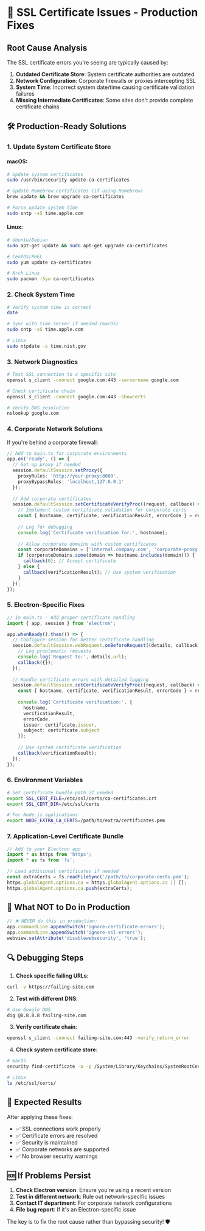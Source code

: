 # 🔐 SSL Certificate Issues - Production Fixes

## Root Cause Analysis
The SSL certificate errors you're seeing are typically caused by:

1. **Outdated Certificate Store**: System certificate authorities are outdated
2. **Network Configuration**: Corporate firewalls or proxies intercepting SSL
3. **System Time**: Incorrect system date/time causing certificate validation failures
4. **Missing Intermediate Certificates**: Some sites don't provide complete certificate chains

## 🛠️ Production-Ready Solutions

### 1. Update System Certificate Store

#### macOS:
```bash
# Update system certificates
sudo /usr/bin/security update-ca-certificates

# Update Homebrew certificates (if using Homebrew)
brew update && brew upgrade ca-certificates

# Force update system time
sudo sntp -sS time.apple.com
```

#### Linux:
```bash
# Ubuntu/Debian
sudo apt-get update && sudo apt-get upgrade ca-certificates

# CentOS/RHEL
sudo yum update ca-certificates

# Arch Linux
sudo pacman -Syu ca-certificates
```

### 2. Check System Time
```bash
# Verify system time is correct
date

# Sync with time server if needed (macOS)
sudo sntp -sS time.apple.com

# Linux
sudo ntpdate -s time.nist.gov
```

### 3. Network Diagnostics
```bash
# Test SSL connection to a specific site
openssl s_client -connect google.com:443 -servername google.com

# Check certificate chain
openssl s_client -connect google.com:443 -showcerts

# Verify DNS resolution
nslookup google.com
```

### 4. Corporate Network Solutions

If you're behind a corporate firewall:

```typescript
// Add to main.ts for corporate environments
app.on('ready', () => {
  // Set up proxy if needed
  session.defaultSession.setProxy({
    proxyRules: 'http://your-proxy:8080',
    proxyBypassRules: 'localhost,127.0.0.1'
  });
  
  // Add corporate certificates
  session.defaultSession.setCertificateVerifyProc((request, callback) => {
    // Implement custom certificate validation for corporate certs
    const { hostname, certificate, verificationResult, errorCode } = request;
    
    // Log for debugging
    console.log('Certificate verification for:', hostname);
    
    // Allow corporate domains with custom certificates
    const corporateDomains = ['internal.company.com', 'corporate-proxy.com'];
    if (corporateDomains.some(domain => hostname.includes(domain))) {
      callback(0); // Accept certificate
    } else {
      callback(verificationResult); // Use system verification
    }
  });
});
```

### 5. Electron-Specific Fixes

```typescript
// In main.ts - Add proper certificate handling
import { app, session } from 'electron';

app.whenReady().then(() => {
  // Configure session for better certificate handling
  session.defaultSession.webRequest.onBeforeRequest((details, callback) => {
    // Log problematic requests
    console.log('Request to:', details.url);
    callback({});
  });
  
  // Handle certificate errors with detailed logging
  session.defaultSession.setCertificateVerifyProc((request, callback) => {
    const { hostname, certificate, verificationResult, errorCode } = request;
    
    console.log('Certificate verification:', {
      hostname,
      verificationResult,
      errorCode,
      issuer: certificate.issuer,
      subject: certificate.subject
    });
    
    // Use system certificate verification
    callback(verificationResult);
  });
});
```

### 6. Environment Variables

```bash
# Set certificate bundle path if needed
export SSL_CERT_FILE=/etc/ssl/certs/ca-certificates.crt
export SSL_CERT_DIR=/etc/ssl/certs

# For Node.js applications
export NODE_EXTRA_CA_CERTS=/path/to/extra/certificates.pem
```

### 7. Application-Level Certificate Bundle

```typescript
// Add to your Electron app
import * as https from 'https';
import * as fs from 'fs';

// Load additional certificates if needed
const extraCerts = fs.readFileSync('/path/to/corporate-certs.pem');
https.globalAgent.options.ca = https.globalAgent.options.ca || [];
https.globalAgent.options.ca.push(extraCerts);
```

## 🚨 What NOT to Do in Production

```typescript
// ❌ NEVER do this in production:
app.commandLine.appendSwitch('ignore-certificate-errors');
app.commandLine.appendSwitch('ignore-ssl-errors');
webview.setAttribute('disablewebsecurity', 'true');
```

## 🔍 Debugging Steps

1. **Check specific failing URLs**:
```bash
curl -v https://failing-site.com
```

2. **Test with different DNS**:
```bash
# Use Google DNS
dig @8.8.8.8 failing-site.com
```

3. **Verify certificate chain**:
```bash
openssl s_client -connect failing-site.com:443 -verify_return_error
```

4. **Check system certificate store**:
```bash
# macOS
security find-certificate -a -p /System/Library/Keychains/SystemRootCertificates.keychain

# Linux
ls /etc/ssl/certs/
```

## 🎯 Expected Results

After applying these fixes:
- ✅ SSL connections work properly
- ✅ Certificate errors are resolved
- ✅ Security is maintained
- ✅ Corporate networks are supported
- ✅ No browser security warnings

## 🆘 If Problems Persist

1. **Check Electron version**: Ensure you're using a recent version
2. **Test in different network**: Rule out network-specific issues
3. **Contact IT department**: For corporate network configurations
4. **File bug report**: If it's an Electron-specific issue

The key is to fix the root cause rather than bypassing security! 🛡️ 